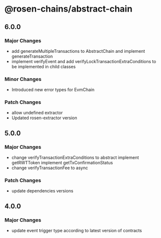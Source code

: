 # @rosen-chains/abstract-chain

## 6.0.0

### Major Changes

- add generateMultipleTransactions to AbstractChain and implement generateTransaction
- implement verifyEvent and add verifyLockTransactionExtraConditions to be implemented in child classes

### Minor Changes

- Introduced new error types for EvmChain

### Patch Changes

- allow undefined extractor
- Updated rosen-extractor version

## 5.0.0

### Major Changes

- change verifyTransactionExtraConditions to abstract
  implement getRWTToken
  implement getTxConfirmationStatus
- change verifyTransactionFee to async

### Patch Changes

- update dependencies versions

## 4.0.0

### Major Changes

- update event trigger type according to latest version of contracts
